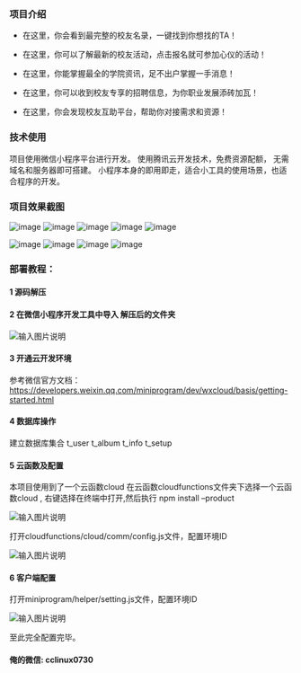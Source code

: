 
### 项目介绍


- 在这里，你会看到最完整的校友名录，一键找到你想找的TA！

- 在这里，你可以了解最新的校友活动，点击报名就可参加心仪的活动！

- 在这里，你能掌握最全的学院资讯，足不出户掌握一手消息！

- 在这里，你可以收到校友专享的招聘信息，为你职业发展添砖加瓦！

- 在这里，你会发现校友互助平台，帮助你对接需求和资源！

 

### 技术使用

项目使用微信小程序平台进行开发。
使用腾讯云开发技术，免费资源配额，	无需域名和服务器即可搭建。
小程序本身的即用即走，适合小工具的使用场景，也适合程序的开发。

### 项目效果截图

![image](https://user-images.githubusercontent.com/89290868/130312252-7830b185-75b0-4716-8bdf-ac01b0445d23.png)
![image](https://user-images.githubusercontent.com/89290868/130312251-7062b2c9-5fbd-42db-a8d6-3909ab489f2d.png)
![image](https://user-images.githubusercontent.com/89290868/130312256-c290103e-3d97-43ed-bb9c-8ab6b8ce454f.png)
![image](https://user-images.githubusercontent.com/89290868/130312259-d1a559e5-ac22-4c18-896c-49a04764cce7.png)
![image](https://user-images.githubusercontent.com/89290868/130312265-6ce10246-226e-476c-a848-b99e223d9d85.png)

![image](https://user-images.githubusercontent.com/89290868/130312262-2a58da23-6a0d-4dde-bc86-ac332c5d27a5.png)
![image](https://user-images.githubusercontent.com/89290868/130312267-99defc99-f383-46b7-8ac6-4095d775e6a1.png)
![image](https://user-images.githubusercontent.com/89290868/130312270-f74143f9-9120-4f2a-a4ba-99a8b4821121.png)
![image](https://user-images.githubusercontent.com/89290868/130312271-0bd08280-90a0-4002-b032-0fc67bb98fbd.png)



### 部署教程：

#### 1 源码解压
 

#### 2 在微信小程序开发工具中导入 解压后的文件夹
![输入图片说明](https://images.gitee.com/uploads/images/2020/1122/060102_2f8d8f02_1810934.png "导入.png")


 

#### 3 开通云开发环境
  参考微信官方文档：https://developers.weixin.qq.com/miniprogram/dev/wxcloud/basis/getting-started.html

#### 4 数据库操作
建立数据库集合
t_user
t_album
t_info
t_setup

#### 5 云函数及配置
本项目使用到了一个云函数cloud
在云函数cloudfunctions文件夹下选择一个云函数cloud , 右键选择在终端中打开,然后执行 
npm install –product

![输入图片说明](https://images.gitee.com/uploads/images/2020/1122/060144_cb89de4a_1810934.png "云函数.png")



 

打开cloudfunctions/cloud/comm/config.js文件，配置环境ID

![输入图片说明](https://images.gitee.com/uploads/images/2020/1122/060154_ea7c36a1_1810934.png "云函数配置.png")


 


#### 6  客户端配置
打开miniprogram/helper/setting.js文件，配置环境ID

![输入图片说明](https://images.gitee.com/uploads/images/2020/1122/060203_71503106_1810934.png "客户端配置.png")

 


至此完全配置完毕。

 
#### 俺的微信:  cclinux0730


